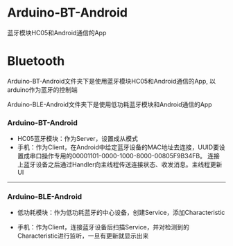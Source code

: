 
# Arduino-BT-Android
蓝牙模块HC05和Android通信的App

# Bluetooth
Arduino-BT-Android文件夹下是使用蓝牙模块HC05和Android通信的App, 以arduino作为蓝牙的控制端

Arduino-BLE-Android文件夹下是使用低功耗蓝牙模块和Android通信的App




### Arduino-BT-Android

 - HC05蓝牙模块：作为Server，设置成从模式
 - 手机：作为Client，在Android中给定蓝牙设备的MAC地址去连接，UUID要设置成串口操作专用的00001101-0000-1000-8000-00805F9B34FB。 连接上蓝牙设备之后通过Handler向主线程传送连接状态、收发消息。主线程更新UI

----

### Arduino-BLE-Android

- 低功耗模块：作为低功耗蓝牙的中心设备，创建Service，添加Characteristic

- 手机：作为Client，连接蓝牙设备后扫描Service，并对检测到的Characteristic进行监听，一旦有更新就显示出来
